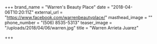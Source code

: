 +++
brand_name = "Warren's Beauty Place"
date = "2018-04-06T10:20:11Z"
external_url = "https://www.facebook.com/warrenbeautyplace/"
masthead_image = ""
phone_number = "(506) 8535-5313"
teaser_image = "/uploads/2018/04/06/warren.jpg"
title = "Warren Arrieta Juarez"

+++
